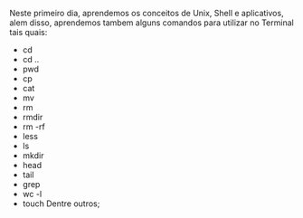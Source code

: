  Neste primeiro dia, aprendemos os conceitos de Unix, Shell e aplicativos, alem disso, aprendemos tambem alguns comandos para utilizar no Terminal tais quais:
- cd
- cd ..
- pwd
- cp
- cat 
- mv
- rm
- rmdir
- rm -rf
- less
- ls 
- mkdir
- head 
- tail
- grep
- wc -l 
- touch 
 Dentre outros; 
